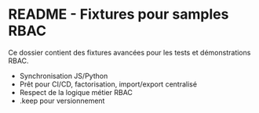 # README - Fixtures pour samples RBAC

Ce dossier contient des fixtures avancées pour les tests et démonstrations RBAC.

- Synchronisation JS/Python
- Prêt pour CI/CD, factorisation, import/export centralisé
- Respect de la logique métier RBAC
- .keep pour versionnement
